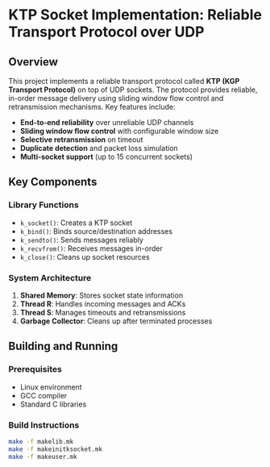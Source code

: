 # KTP Socket Implementation: Reliable Transport Protocol over UDP

## Overview
This project implements a reliable transport protocol called **KTP (KGP Transport Protocol)** on top of UDP sockets. The protocol provides reliable, in-order message delivery using sliding window flow control and retransmission mechanisms. Key features include:

- **End-to-end reliability** over unreliable UDP channels
- **Sliding window flow control** with configurable window size
- **Selective retransmission** on timeout
- **Duplicate detection** and packet loss simulation
- **Multi-socket support** (up to 15 concurrent sockets)

## Key Components
### Library Functions
- `k_socket()`: Creates a KTP socket
- `k_bind()`: Binds source/destination addresses
- `k_sendto()`: Sends messages reliably
- `k_recvfrom()`: Receives messages in-order
- `k_close()`: Cleans up socket resources

### System Architecture
1. **Shared Memory**: Stores socket state information
2. **Thread R**: Handles incoming messages and ACKs
3. **Thread S**: Manages timeouts and retransmissions
4. **Garbage Collector**: Cleans up after terminated processes

## Building and Running
### Prerequisites
- Linux environment
- GCC compiler
- Standard C libraries

### Build Instructions
```bash
make -f makelib.mk
make -f makeinitksocket.mk
make -f makeuser.mk
